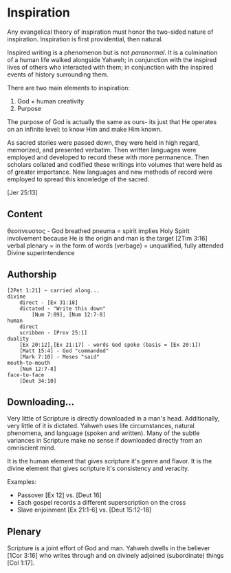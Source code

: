 # Inspiration


Any evangelical theory of inspiration must honor the two-sided nature of inspiration.
Inspiration is first providential, then natural.

Inspired writing is a phenomenon but is not _paranormal_.
It is a culmination of a human life walked alongside Yahweh;
in conjunction with the inspired lives of others who interacted with them;
in conjunction with the inspired events of history surrounding them.

There are two main elements to inspiration:
1. God + human creativity
2. Purpose

The purpose of God is actually the same as ours- its just that He operates on an infinite level:
to know Him and make Him known.

As sacred stories were passed down, they were held in high regard, memorized, and presented verbatim.
Then written languages were employed and developed to record these with more permanence.
Then scholars collated and codified these writings into volumes that were held as of greater importance.
New languages and new methods of record were employed to spread this knowledge of the sacred.


[Jer 25:13]


## Content
θεοπνευστος - God breathed
	pneuma = spirit
	implies Holy Spirit involvement because He is the origin and man is the target
	[2Tim 3:16]
verbal plenary
	= in the form of words (verbage)
	= unqualified, fully attended
	Divine superintendence


## Authorship
	[2Pet 1:21] ~ carried along...
	divine
		direct - [Ex 31:18]
		dictated - "Write this down"
			[Num 7:89], [Num 12:7-8]
	human
		direct
		scribben - [Prov 25:1]
	duality
		[Ex 20:12],[Ex 21:17] - words God spoke (basis = [Ex 20:1])
		[Matt 15:4] - God "commanded"
		[Mark 7:10] - Moses "said"
	mouth-to-mouth
		[Num 12:7-8]
	face-to-face
		[Deut 34:10]


## Downloading...
Very little of Scripture is directly downloaded in a man's head.
Additionally, very little of it is dictated.
Yahweh uses life circumstances, natural phenomena, and language (spoken and written).
Many of the subtle variances in Scripture make no sense if downloaded directly from an omniscient mind.

It is the human element that gives scripture it's genre and flavor.
It is the divine element that gives scripture it's consistency and veracity.

Examples:
- Passover [Ex 12] vs. [Deut 16]
- Each gospel records a different superscription on the cross
- Slave enjoinment [Ex 21:1-6] vs. [Deut 15:12-18]


## Plenary

Scripture is a joint effort of God and man.
Yahweh dwells in the believer [1Cor 3:16] who writes through and on divinely adjoined (subordinate) things [Col 1:17].
